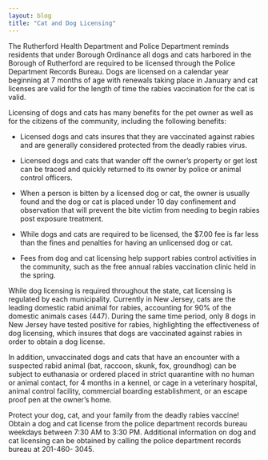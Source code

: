 ```yaml
---
layout: blog
title: "Cat and Dog Licensing"
---
```


The Rutherford Health Department and Police Department reminds residents that under Borough Ordinance all dogs and cats harbored in the Borough of Rutherford are required to be licensed through the Police Department Records Bureau. Dogs are licensed on a calendar year beginning at 7 months of age with renewals taking place in January and cat licenses are valid for the length of time the rabies vaccination for the cat is valid.

Licensing of dogs and cats has many benefits for the pet owner as well as for the citizens of the community, including the following benefits:

- Licensed dogs and cats insures that they are vaccinated against rabies and are generally considered protected from the deadly rabies virus.

- Licensed dogs and cats that wander off the owner’s property or get lost can be traced and quickly returned to its owner by police or animal control officers.

- When a person is bitten by a licensed dog or cat, the owner is usually found and the dog or cat is placed under 10 day confinement and observation that will prevent the bite victim from needing to begin rabies post exposure treatment.

- While dogs and cats are required to be licensed, the $7.00 fee is far less than the fines and penalties for having an unlicensed dog or cat.

- Fees from dog and cat licensing help support rabies control activities in the community, such as the free annual rabies vaccination clinic held in the spring.


While dog licensing is required throughout the state, cat licensing is regulated by each municipality. Currently in New Jersey, cats are the leading domestic rabid animal for rabies, accounting for 90% of the domestic animals cases (447). During the same time period, only 8 dogs in New Jersey have tested positive for rabies, highlighting the effectiveness of dog licensing, which insures that dogs are vaccinated against rabies in order to obtain a dog license.

In addition, unvaccinated dogs and cats that have an encounter with a suspected rabid animal (bat, raccoon, skunk, fox, groundhog) can be subject to euthanasia or ordered placed in strict quarantine with no human or animal contact, for 4 months in a kennel, or cage in a veterinary hospital, animal control facility, commercial boarding establishment, or an escape proof pen at the owner’s home.

Protect your dog, cat, and your family from the deadly rabies vaccine! Obtain a dog and cat license from the police department records bureau weekdays between 7:30 AM to 3:30 PM. Additional information on dog and cat licensing can be obtained by calling the police department records bureau at 201-460- 3045.
